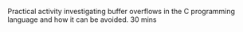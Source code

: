 Practical activity investigating buffer overflows in the C programming language and how it can be avoided.
30 mins